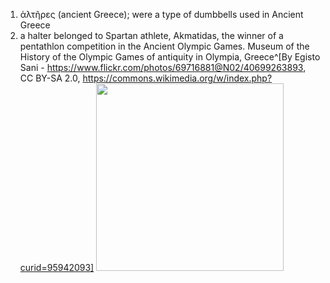 1. ἁλτῆρες (ancient Greece); were a type of dumbbells used in Ancient Greece
2. a halter belonged to Spartan athlete, Akmatidas, the winner of a pentathlon competition in the Ancient Olympic Games. Museum of the History of the Olympic Games of antiquity in Olympia, Greece^[By Egisto Sani - https://www.flickr.com/photos/69716881@N02/40699263893, CC BY-SA 2.0, https://commons.wikimedia.org/w/index.php?curid=95942093]
	<img src="https://upload.wikimedia.org/wikipedia/commons/thumb/9/94/The_Akmatidas_Haltere.jpg/640px-The_Akmatidas_Haltere.jpg" width="300" />